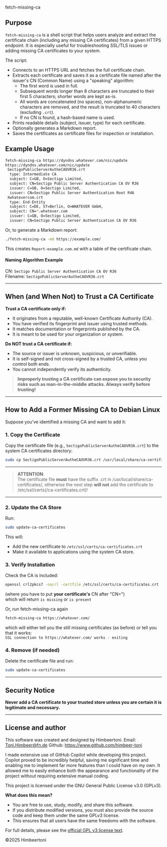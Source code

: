  fetch-missing-ca

## Purpose

`fetch-missing-ca` is a shell script that helps users analyze and extract the certificate chain (including any missing CA certificates) from a given HTTPS endpoint. It is especially useful for troubleshooting SSL/TLS issues or adding missing CA certificates to your system.

The script:
- Connects to an HTTPS URL and fetches the full certificate chain.
- Extracts each certificate and saves it as a certificate file named after the issuer's CN (Common Name) using a "speaking" algorithm:
  - The first word is used in full.
  - Subsequent words longer than 8 characters are truncated to their first 5 characters; shorter words are kept as-is.
  - All words are concatenated (no spaces), non-alphanumeric characters are removed, and the result is truncated to 40 characters (excluding `.crt`).
  - If no CN is found, a hash-based name is used.
- Prints readable details (subject, issuer, type) for each certificate.
- Optionally generates a Markdown report.
- Saves the certificates as certificate files for inspection or installation.

## Example Usage

```sh
fetch-missing-ca https://dyndns.whatever.com/nic/update
https://dyndns.whatever.com/nic/update
 SectigoPublicServerAutheCAOVR36.crt
  type: Intermediate CA
  subject: C=GB, O=Sectigo Limited,
  subject: CN=Sectigo Public Server Authentication CA OV R36
  issuer: C=GB, O=Sectigo Limited,
  issuer: CN=Sectigo Public Server Authentication Root R46
 Xwhatevercom.crt
  type: End-Entity
  subject: C=DE, ST=Berlin, O=WHATEVER GmbH,
  subject: CN=*.whatever.com
  issuer: C=GB, O=Sectigo Limited,
  issuer: CN=Sectigo Public Server Authentication CA OV R36
```

Or, to generate a Markdown report:
```sh
./fetch-missing-ca -md https://example.com/
```
This creates `Report-example.com.md` with a table of the certificate chain.

#### Naming Algorithm Example

CN: `Sectigo Public Server Authentication CA OV R36`  
Filename: `SectigoPublicServerAutheCAOVR36.crt`

---

## When (and When Not) to Trust a CA Certificate

**Trust a CA certificate only if:**
- It originates from a reputable, well-known Certificate Authority (CA).
- You have verified its fingerprint and issuer using trusted methods.
- It matches documentation or fingerprints published by the CA.
- It is meant to be used for your organization or system.

**Do NOT trust a CA certificate if:**
- The source or issuer is unknown, suspicious, or unverifiable.
- It is self-signed and not cross-signed by a trusted CA, unless you control both ends.
- You cannot independently verify its authenticity.

> **Improperly trusting a CA certificate can expose you to security risks such as man-in-the-middle attacks. Always verify before trusting!**

---

## How to Add a Former Missing CA to Debian Linux

Suppose you've identified a missing CA and want to add it:

### 1. Copy the Certificate

Copy the certificate file (e.g., `SectigoPublicServerAutheCAOVR36.crt`) to the system CA certificates directory:
```sh
sudo cp SectigoPublicServerAutheCAOVR36.crt /usr/local/share/ca-certificates/
```
---
>**ATTENTION**:<br/>
>The certificate file **must** have the suffix .crt in /usr/local/share/ca-certificates/, otherwise the next step **will not** add the certificate to /etc/ssl/certs(/ca-certificates.crt)!
---
### 2. Update the CA Store

Run:
```sh
sudo update-ca-certificates
```

This will:
- Add the new certificate to `/etc/ssl/certs/ca-certificates.crt`
- Make it available to applications using the system CA store.

### 3. Verify Installation

Check the CA is included:
```sh
openssl crl2pkcs7 -nocrl -certfile /etc/ssl/certs/ca-certificates.crt | openssl pkcs7 -print_certs -text -noout | awk '/CN=Sectigo Public Server Authentication CA OV R36/{print "is present";found=1;quit};END {if (found!=1) print "is missing"}'
```
(where you have to put **your certificate's** CN after "CN=")  
which will return `is missing` or `is present`

Or, run fetch-missing-ca again
```sh
fetch-missing-ca https://whatever.com/
```
which will either tell you the still missing 
certificates (as before) or tell you that it 
works:<br/>
`
SSL connection to https://whatever.com/ works - exiting
`

### 4. Remove (if needed)

Delete the certificate file and run:
```sh
sudo update-ca-certificates
```

---

## Security Notice

**Never add a CA certificate to your trusted store unless you are certain it is legitimate and necessary.**

---

## License and author

This software was created and designed by
Himbeertoni.
Email: Toni.Himbeer@fn.de
Github: https://www.github.com/himbeer-toni

I made extensive use of GitHub Copilot while developing this project. Copilot proved to be incredibly helpful, saving me significant time and enabling me to implement far more features than I could have on my own. It allowed me to easily enhance both the appearance and functionality of the project without requiring extensive manual coding.

This project is licensed under the GNU General Public License v3.0 (GPLv3).

**What does this mean?**  
- You are free to use, study, modify, and share this software.
- If you distribute modified versions, you must also provide the source code and keep them under the same GPLv3 license.
- This ensures that all users have the same freedoms with the software.

For full details, please see the [official GPL v3 license text](https://www.gnu.org/licenses/gpl-3.0.html).

©2025 Himbeertoni

